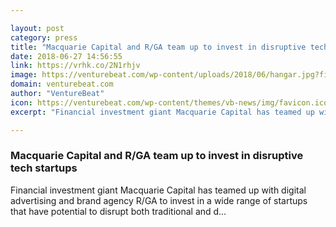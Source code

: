 ```yaml
---

layout: post
category: press
title: "Macquarie Capital and R/GA team up to invest in disruptive tech startups"
date: 2018-06-27 14:56:55
link: https://vrhk.co/2N1rhjv
image: https://venturebeat.com/wp-content/uploads/2018/06/hangar.jpg?fit=1322%2C863&strip=all
domain: venturebeat.com
author: "VentureBeat"
icon: https://venturebeat.com/wp-content/themes/vb-news/img/favicon.ico
excerpt: "Financial investment giant Macquarie Capital has teamed up with digital advertising and brand agency R/GA to invest in a wide range of startups that have potential to disrupt both traditional and d…"

---
```


### Macquarie Capital and R/GA team up to invest in disruptive tech startups

Financial investment giant Macquarie Capital has teamed up with digital advertising and brand agency R/GA to invest in a wide range of startups that have potential to disrupt both traditional and d…